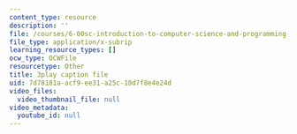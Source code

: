 ```yaml
---
content_type: resource
description: ''
file: /courses/6-00sc-introduction-to-computer-science-and-programming-spring-2011/7d78181aacf9ee31a25c10d7f8e4e24d_FBKxrPEeCSU.srt
file_type: application/x-subrip
learning_resource_types: []
ocw_type: OCWFile
resourcetype: Other
title: 3play caption file
uid: 7d78181a-acf9-ee31-a25c-10d7f8e4e24d
video_files:
  video_thumbnail_file: null
video_metadata:
  youtube_id: null
---
```

